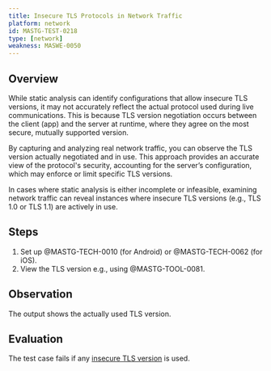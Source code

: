 ```yaml
---
title: Insecure TLS Protocols in Network Traffic
platform: network
id: MASTG-TEST-0218
type: [network]
weakness: MASWE-0050
---
```


## Overview

While static analysis can identify configurations that allow insecure TLS versions, it may not accurately reflect the actual protocol used during live communications. This is because TLS version negotiation occurs between the client (app) and the server at runtime, where they agree on the most secure, mutually supported version.

By capturing and analyzing real network traffic, you can observe the TLS version actually negotiated and in use. This approach provides an accurate view of the protocol's security, accounting for the server’s configuration, which may enforce or limit specific TLS versions.

In cases where static analysis is either incomplete or infeasible, examining network traffic can reveal instances where insecure TLS versions (e.g., TLS 1.0 or TLS 1.1) are actively in use.

## Steps

1. Set up @MASTG-TECH-0010 (for Android) or @MASTG-TECH-0062 (for iOS).
2. View the TLS version e.g., using @MASTG-TOOL-0081.

## Observation

The output shows the actually used TLS version.

## Evaluation

The test case fails if any [insecure TLS version](https://mas.owasp.org/MASTG/0x04f-Testing-Network-Communication/#recommended-tls-settings) is used.
